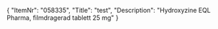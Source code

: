 {
  "ItemNr": "058335",
  "Title": "test",
  "Description": "Hydroxyzine EQL Pharma, filmdragerad tablett 25 mg"
}